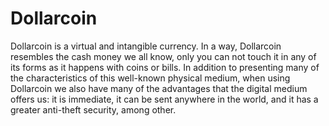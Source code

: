 # Dollarcoin
Dollarcoin is a virtual and intangible currency. In a way, Dollarcoin resembles the cash money we all know, only you can not touch it in any of its forms as it happens with coins or bills. In addition to presenting many of the characteristics of this well-known physical medium, when using Dollarcoin we also have many of the advantages that the digital medium offers us: it is immediate, it can be sent anywhere in the world, and it has a greater anti-theft security, among other.

